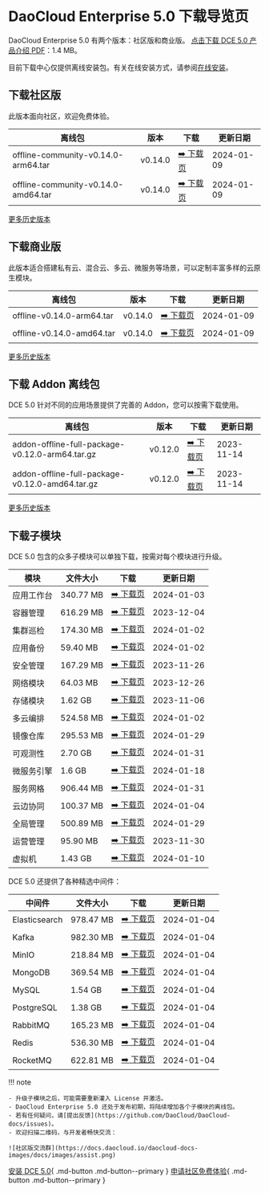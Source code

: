 # DaoCloud Enterprise 5.0 下载导览页

DaoCloud Enterprise 5.0 有两个版本：社区版和商业版。
[点击下载 DCE 5.0 产品介绍 PDF](https://harbor-test2.cn-sh2.ufileos.com/docs/download/DCE5.0-intro.pdf)：1.4 MB。

目前下载中心仅提供离线安装包。有关在线安装方式，请参阅[在线安装](../install/index.md)。

## 下载社区版

此版本面向社区，欢迎免费体验。

| 离线包           | 版本    | 下载  | 更新日期   |
| --------------- | ------- | ---- | -------- |
| offline-community-v0.14.0-arm64.tar | v0.14.0 | [:arrow_right: 下载页](./free/dce5-installer-v0.14.0.md) | 2024-01-09 |
| offline-community-v0.14.0-amd64.tar | v0.14.0 | [:arrow_right: 下载页](./free/dce5-installer-v0.14.0.md) | 2024-01-09 |

[更多历史版本](./free/dce5-installer-history.md)

## 下载商业版

此版本适合搭建私有云、混合云、多云、微服务等场景，可以定制丰富多样的云原生模块。

| 离线包 | 版本    | 下载      | 更新日期   |
| ----- | ------- | -------- | --------- |
| offline-v0.14.0-arm64.tar | v0.14.0 | [:arrow_right: 下载页](./business/dce5-installer-v0.14.0.md) | 2024-01-09 |
| offline-v0.14.0-amd64.tar | v0.14.0 | [:arrow_right: 下载页](./business/dce5-installer-v0.14.0.md) | 2024-01-09 |

[更多历史版本](./business/dce5-installer-history.md)

## 下载 Addon 离线包

DCE 5.0 针对不同的应用场景提供了完善的 Addon，您可以按需下载使用。

| 离线包    | 版本    | 下载 | 更新日期   |
| -------- | ------- | --- | --------- |
| addon-offline-full-package-v0.12.0-arm64.tar.gz | v0.12.0 | [:arrow_right: 下载页](./addon/v0.12.0.md) | 2023-11-14 |
| addon-offline-full-package-v0.12.0-amd64.tar.gz | v0.12.0 | [:arrow_right: 下载页](./addon/v0.12.0.md) | 2023-11-14 |

[更多历史版本](./addon/history.md)

## 下载子模块

DCE 5.0 包含的众多子模块可以单独下载，按需对每个模块进行升级。

| 模块     | 文件大小  | 下载     | 更新日期   |
| -------- | ------- | ---------------------------------------------- | ---------- |
| 应用工作台 | 340.77 MB | [:arrow_right: 下载页](./modules/amamba.md)   | 2024-01-03 |
| 容器管理 | 616.29 MB  | [:arrow_right: 下载页](./modules/kpanda.md)   | 2023-12-04 |
| 集群巡检 | 174.30 MB | [:arrow_right: 下载页](./modules/kcollie.md)   | 2024-01-02 |
| 应用备份 | 59.40 MB  | [:arrow_right: 下载页](./modules/kcoral.md)    | 2024-01-02 |
| 安全管理 | 167.29 MB | [:arrow_right: 下载页](./modules/dowl.md)      | 2023-11-26 |
| 网络模块 | 64.03 MB  | [:arrow_right: 下载页](./modules/spidernet.md) | 2023-12-26 |
| 存储模块 | 1.62 GB   | [:arrow_right: 下载页](./modules/hwameistor.md)| 2023-11-06 |
| 多云编排 | 524.58 MB | [:arrow_right: 下载页](./modules/kairship.md)  | 2024-01-02 |
| 镜像仓库 | 295.53 MB | [:arrow_right: 下载页](./modules/kangaroo.md)  | 2024-01-29 |
| 可观测性 | 2.70 GB   | [:arrow_right: 下载页](./modules/insight.md)   | 2024-01-31 |
| 微服务引擎| 1.6 GB  | [:arrow_right: 下载页](./modules/skoala.md)    | 2024-01-18 |
| 服务网格 | 906.44 MB | [:arrow_right: 下载页](./modules/mspider.md)   | 2024-01-31 |
| 云边协同 | 100.37 MB | [:arrow_right: 下载页](./modules/kant.md)      | 2024-01-04 |
| 全局管理 | 500.89 MB | [:arrow_right: 下载页](./modules/ghippo.md)    | 2024-01-29 |
| 运营管理 | 95.90 MB  | [:arrow_right: 下载页](./modules/gmagpie.md)   | 2023-11-30 |
| 虚拟机   | 1.43 GB  | [:arrow_right: 下载页](./modules/virtnest.md)   | 2024-01-10 |

DCE 5.0 还提供了各种精选中间件：

| 中间件         | 文件大小  | 下载     | 更新日期    |
|---------------| -------- |------------------------------------------------------------|------------|
| Elasticsearch |978.47 MB| [:arrow_right: 下载页](./modules/middleware/elasticsearch.md) |2024-01-04|
| Kafka |982.30 MB| [:arrow_right: 下载页](./modules/middleware/kafka.md) |2024-01-04|
| MinIO |218.84 MB| [:arrow_right: 下载页](./modules/middleware/minio.md) |2024-01-04|
| MongoDB |369.54 MB| [:arrow_right: 下载页](./modules/middleware/mongodb.md) |2024-01-04|
| MySQL |1.54 GB| [:arrow_right: 下载页](./modules/middleware/mysql.md) |2024-01-04|
| PostgreSQL |1.38 GB| [:arrow_right: 下载页](./modules/middleware/postgresql.md) |2024-01-04|
| RabbitMQ |165.23 MB| [:arrow_right: 下载页](./modules/middleware/rabbitmq.md) |2024-01-04|
| Redis |536.30 MB| [:arrow_right: 下载页](./modules/middleware/redis.md) |2024-01-04|
| RocketMQ |622.81 MB| [:arrow_right: 下载页](./modules/middleware/rocketmq.md) |2024-01-04|

!!! note

    - 升级子模块之后，可能需要重新灌入 License 并激活。
    - DaoCloud Enterprise 5.0 还处于发布初期，将陆续增加各个子模块的离线包。
    - 若有任何疑问，请[提出反馈](https://github.com/DaoCloud/DaoCloud-docs/issues)。
    - 欢迎扫描二维码，与开发者畅快交流：

    ![社区版交流群](https://docs.daocloud.io/daocloud-docs-images/docs/images/assist.png)

[安装 DCE 5.0](../install/index.md){ .md-button .md-button--primary }
[申请社区免费体验](../dce/license0.md){ .md-button .md-button--primary }
